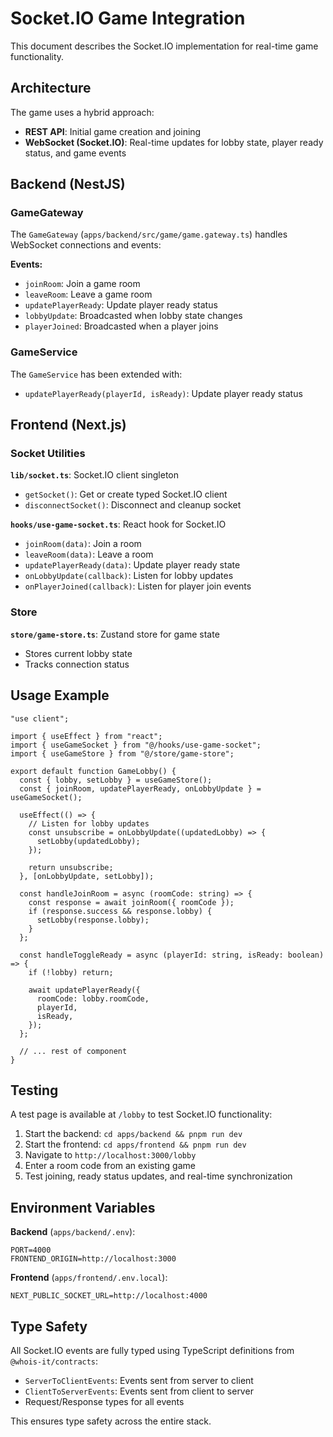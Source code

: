# Socket.IO Game Integration

This document describes the Socket.IO implementation for real-time game functionality.

## Architecture

The game uses a hybrid approach:
- **REST API**: Initial game creation and joining
- **WebSocket (Socket.IO)**: Real-time updates for lobby state, player ready status, and game events

## Backend (NestJS)

### GameGateway

The `GameGateway` (`apps/backend/src/game/game.gateway.ts`) handles WebSocket connections and events:

**Events:**
- `joinRoom`: Join a game room
- `leaveRoom`: Leave a game room
- `updatePlayerReady`: Update player ready status
- `lobbyUpdate`: Broadcasted when lobby state changes
- `playerJoined`: Broadcasted when a player joins

### GameService

The `GameService` has been extended with:
- `updatePlayerReady(playerId, isReady)`: Update player ready status

## Frontend (Next.js)

### Socket Utilities

**`lib/socket.ts`**: Socket.IO client singleton
- `getSocket()`: Get or create typed Socket.IO client
- `disconnectSocket()`: Disconnect and cleanup socket

**`hooks/use-game-socket.ts`**: React hook for Socket.IO
- `joinRoom(data)`: Join a room
- `leaveRoom(data)`: Leave a room
- `updatePlayerReady(data)`: Update player ready state
- `onLobbyUpdate(callback)`: Listen for lobby updates
- `onPlayerJoined(callback)`: Listen for player join events

### Store

**`store/game-store.ts`**: Zustand store for game state
- Stores current lobby state
- Tracks connection status

## Usage Example

```tsx
"use client";

import { useEffect } from "react";
import { useGameSocket } from "@/hooks/use-game-socket";
import { useGameStore } from "@/store/game-store";

export default function GameLobby() {
  const { lobby, setLobby } = useGameStore();
  const { joinRoom, updatePlayerReady, onLobbyUpdate } = useGameSocket();

  useEffect(() => {
    // Listen for lobby updates
    const unsubscribe = onLobbyUpdate((updatedLobby) => {
      setLobby(updatedLobby);
    });

    return unsubscribe;
  }, [onLobbyUpdate, setLobby]);

  const handleJoinRoom = async (roomCode: string) => {
    const response = await joinRoom({ roomCode });
    if (response.success && response.lobby) {
      setLobby(response.lobby);
    }
  };

  const handleToggleReady = async (playerId: string, isReady: boolean) => {
    if (!lobby) return;
    
    await updatePlayerReady({
      roomCode: lobby.roomCode,
      playerId,
      isReady,
    });
  };

  // ... rest of component
}
```

## Testing

A test page is available at `/lobby` to test Socket.IO functionality:

1. Start the backend: `cd apps/backend && pnpm run dev`
2. Start the frontend: `cd apps/frontend && pnpm run dev`
3. Navigate to `http://localhost:3000/lobby`
4. Enter a room code from an existing game
5. Test joining, ready status updates, and real-time synchronization

## Environment Variables

**Backend** (`apps/backend/.env`):
```env
PORT=4000
FRONTEND_ORIGIN=http://localhost:3000
```

**Frontend** (`apps/frontend/.env.local`):
```env
NEXT_PUBLIC_SOCKET_URL=http://localhost:4000
```

## Type Safety

All Socket.IO events are fully typed using TypeScript definitions from `@whois-it/contracts`:
- `ServerToClientEvents`: Events sent from server to client
- `ClientToServerEvents`: Events sent from client to server
- Request/Response types for all events

This ensures type safety across the entire stack.
